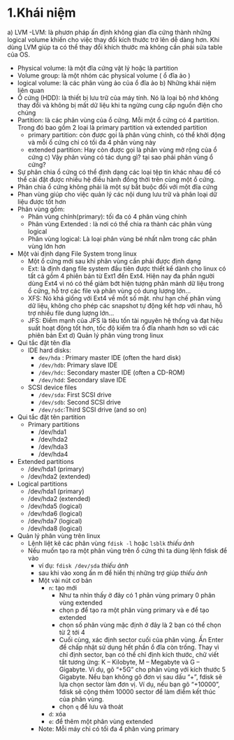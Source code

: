 # 1.Khái niệm 
a) LVM
-LVM: là phươn pháp ấn định không gian đĩa cứng thành những logical volume khiến cho việc thay đổi kích thước trở lên dễ  dàng hơn. Khi dùng LVM giúp ta có thể thay đổi khích thước mà không cần phải sửa table của OS.
- Physical volume: là một đĩa cứng vật lý hoặc là partition 
- Volume group: là một nhóm các physical volume ( ổ đĩa ảo )
- logical volume: là các phân vùng ảo của ổ đĩa ảo 
b) Những khái niệm liên quan 
- Ổ cứng (HDD): là thiết bị lưu trữ của máy tính. Nó là loại bộ nhớ không thay đổi và không bị mất dữ liệu khi ta ngừng cung cấp nguồn điện cho chúng 
- Partition: là các phân vùng của ổ cứng. Mỗi một ổ cứng có 4 partition. Trong đó bao gồm 2 loại là primary partition và extended partition 
    - primary partition: còn được gọi là phân vùng chính, có thể khởi động và mỗi ổ cứng chỉ có tối đa 4 phân vùng này 
    - extended partition: Hay còn được gọi là phân vùng mở rộng của ổ cứng
c) Vậy phân vùng có tác dụng gì? tại  sao phải phân vùng ổ cứng? 
- Sự phân chia ổ cứng có thể định dạng các loại tệp tin khác nhau để có thể cài đặt được nhiều hệ điều hành đồng thời trên cùng một ổ cứng.
- Phân chia ổ cứng không phải là một sự bắt buộc đối với một đĩa cứng 
- Phan vùng giúp cho việc quản lý các nội dung lưu trữ và phân loại dữ liệu được tốt hơn 
- Phân vùng gồm:
    - Phân vùng chính(primary): tối đa có 4 phân vùng chính 
    - Phân vùng Extended : là nơi có thể chia ra thành các phân vùng logical 
    - Phân vùng logical: Là loại phân vùng bé nhất nằm trong các phân vùng lớn hơn
- Một vài định dạng File System trong linux
    - Một ổ cứng mới sau khi phân vùng cần phải được định dạng 
    - Ext: là định dạng file system đầu tiên được thiết kế dành cho linux có tất cả gồm 4 phiên bản từ Ext1 đến Ext4. Hiện nay đa phần người dùng Ext4 vì nó có thể giảm bớt  hiện tượng phân mảnh dữ liệu trong ổ cứng, hỗ trợ các file và phân vùng có dung lượng lớn...
    - XFS: Nó khá giống với Ext4 về mốt số mặt. như hạn chế phân vùng dữ liệu, không cho phép các snapshot tự động kết hơp với nhau, hỗ trợ nhiều file dung lượng lớn...
    - JFS: Điểm mạnh của JFS là tiêu tốn tài nguyên hệ thống và đạt hiệu suất hoạt động tốt hơn, tốc độ kiểm tra ổ đĩa nhanh hơn so với các phiên bản Ext 
d) Quản lý phân vùng trong linux
- Qui tắc đặt tên đĩa
    - IDE hard disks:
        - `dev/hda` : Primary master IDE (often the hard disk)
        - `/dev/hdb`: Primary slave IDE
        - `/dev/hdc`: Secondary master IDE (often a CD-ROM)
        - `/dev/hdd`: Secondary slave IDE
    - SCSI device files
        - `/dev/sda`: First SCSI drive
        - `/dev/sdb`: Second SCSI drive
        - `/dev/sdc`:Third SCSI drive (and so on)
- Qui tắc đặt tên partition
    - Primary partitions
        - /dev/hda1
        - /dev/hda2
        - /dev/hda3
        - /dev/hda4
- Extended partitions
    - /dev/hda1 (primary)
    - /dev/hda2 (extended)
- Logical partitions
    - /dev/hda1 (primary)
    - /dev/hda2 (extended)
    - /dev/hda5 (logical)
    - /dev/hda6 (logical)
    - /dev/hda7 (logical)
    - /dev/hda8 (logical)
- Quản lý phân vùng trên linux
    - Lệnh liệt kê các phân vùng `fdisk -l` hoặc `lsblk`
    *thiếu ảnh*
    - Nếu muốn tạo ra một phân vùng trên ổ cứng thì ta dùng lệnh fdisk để vào 
        - ví dụ: `fdisk /dev/sda` 
        *thiếu ảnh*
        - sau khi vào xong ấn m để hiển thị những trợ giúp 
        *thiếu ảnh*
        - Một vài nút cơ bản 
            - `n`: tạo mới 
                - Như ta nhìn thấy ở đây có 1 phân vùng primary 0 phân vùng extended 
                - chọn p để tạo ra một phân vùng primary và e để tạo extended
                - chọn số phân vùng mặc định ở đây là 2 bạn có thể chọn từ 2 tới 4
                - Cuối cùng, xác định sector cuối của phân vùng. Ấn Enter để chấp nhật sử dụng hết phần ổ đĩa còn trống. Thay vì chỉ định sector, bạn có thể chỉ định kích thước, chữ viết tắt tương ứng: K – Kilobyte, M – Megabyte và G – Gigabyte. Ví dụ, gõ “+5G” cho phân vùng với kích thước 5 Gigabyte. Nếu bạn không gõ đơn vị sau dấu “+”, fdisk sẽ lựa chọn sector làm đơn vị. Ví dụ, nếu bạn gõ “+10000”, fdisk sẽ cộng thêm 10000 sector để làm điểm kết thúc của phân vùng.
                - chọn `q` để lưu và thoát
            - `d`: xóa
            - `e`: để thêm một phân vùng extended
        * Note: Mỗi máy chỉ có tối đa 4 phân vùng primary